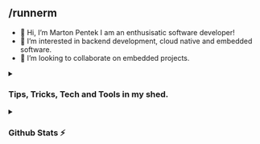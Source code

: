 ## /runnerm
- 👋 Hi, I’m Marton Pentek I am an enthusisatic software developer! 
- 👀 I’m interested in backend development, cloud native and embedded software.  
- 💞️ I’m looking to collaborate on embedded projects. 
<details>
<summary>

### Tips, Tricks, Tech and Tools in my shed. 
</summary>

### Languages:
[![My Skills](https://skillicons.dev/icons?i=html,css,c,cpp,cs,py,java,go,postgres,mysql,redis,arduino)](https://skillicons.dev)
### Frameworks
[![My Skills](https://skillicons.dev/icons?i=spring,dotnet,ros,bootstrap)](https://skillicons.dev)
### Cloud
[![My Skills](https://skillicons.dev/icons?i=docker,kubernetes,nginx,azure,heroku)](https://skillicons.dev)
### Tools
[![My Skills](https://skillicons.dev/icons?i=linux,git,bash,vscode,idea,androidstudio,cmake,gradle,maven,postman)](https://skillicons.dev)
</details>

<details>
  <summary>
    
  ### Github Stats ⚡
  </summary>
  
  <div>
    
  [![RunnerM's GitHub stats](https://github-readme-stats-sage-alpha.vercel.app/api?username=RunnerM&show_icons=true&theme=transparent&hide=contribs)](https://github.com/runnerm/github-readme-stats)  [![Top Langs](https://github-readme-stats-sage-alpha.vercel.app/api/top-langs/?username=RunnerM&layout=compact&theme=transparent)](https://github.com/runnerm/github-readme-stats)
  
  </div>
  
</details>

<!---
RunnerM/RunnerM is a ✨ special ✨ repository because its `README.md` (this file) appears on your GitHub profile.
You can click the Preview link to take a look at your changes.
--->
